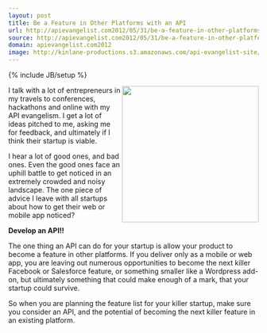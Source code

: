 ```yaml
---
layout: post
title: Be a Feature in Other Platforms with an API
url: http://apievangelist.com2012/05/31/be-a-feature-in-other-platforms-with-an-api/
source: http://apievangelist.com2012/05/31/be-a-feature-in-other-platforms-with-an-api/
domain: apievangelist.com2012
image: http://kinlane-productions.s3.amazonaws.com/api-evangelist-site/blog/Tag-Cloud-Platforms.png
---
```

{% include JB/setup %}
<p><img src="http://kinlane-productions.s3.amazonaws.com/api-evangelist/Tag-Cloud-Platforms.png" alt="" width="275" align="right" /></p>
<p>I talk with a lot of entrepreneurs in my travels to conferences, hackathons and online with my API evangelism. I get a lot of ideas pitched to me, asking me for feedback, and ultimately if I think their startup is viable.</p>
<p>I hear a lot of good ones, and bad ones. Even the good ones face an uphill battle to get noticed in an extremely crowded and noisy landscape. The one piece of advice I leave with all startups about how to get their web or mobile app noticed?</p>
<p><strong>Develop an API!!</strong></p>
<p>The one thing an API can do for your startup is allow your product to become a feature in other platforms. If you deliver only as a mobile or web app, you are leaving out numerous opportunities to become the next killer Facebook or Salesforce feature, or something smaller like a Wordpress add-on, but ultimately something that could make enough of a mark, that your startup could survive.</p>
<p>So when you are planning the feature list for your killer startup, make sure you consider an API, and the potential of becoming the next killer feature in an existing platform.</p>
